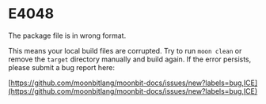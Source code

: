 # E4048

The package file is in wrong format.

This means your local build files are corrupted. Try to run `moon clean` or remove
the `target` directory manually and build again. If the error persists, please
submit a bug report here:

[https://github.com/moonbitlang/moonbit-docs/issues/new?labels=bug,ICE](https://github.com/moonbitlang/moonbit-docs/issues/new?labels=bug,ICE)
